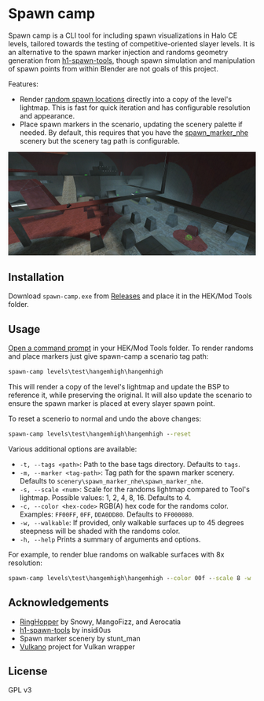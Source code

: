 # Spawn camp
Spawn camp is a CLI tool for including spawn visualizations in Halo CE levels, tailored towards the testing of competitive-oriented slayer levels. It is an alternative to the spawn marker injection and randoms geometry generation from [h1-spawn-tools](https://github.com/khstarr/h1-spawn-tools), though spawn simulation and manipulation of spawn points from within Blender are not goals of this project.

Features:

* Render [random spawn locations](https://c20.reclaimers.net/h1/guides/multiplayer/player-spawns#random-spawns) directly into a copy of the level's lightmap. This is fast for quick iteration and has configurable resolution and appearance.
* Place spawn markers in the scenario, updating the scenery palette if needed. By default, this requires that you have the [spawn_marker_nhe](https://github.com/khstarr/h1-spawn-tools/tree/main/tags/spawn-tool-tags/scenery/spawn_marker_nheo) scenery but the scenery tag path is configurable.

![](screenshot.png)

## Installation
Download `spawn-camp.exe` from [Releases](https://github.com/csauve/spawn-camp/releases/) and place it in the HEK/Mod Tools folder.

## Usage
[Open a command prompt](https://c20.reclaimers.net/general/command-line/#opening) in your HEK/Mod Tools folder. To render randoms and place markers just give spawn-camp a scenario tag path:

```cmd
spawn-camp levels\test\hangemhigh\hangemhigh
```

This will render a copy of the level's lightmap and update the BSP to reference it, while preserving the original. It will also update the scenario to ensure the spawn marker is placed at every slayer spawn point.

To reset a scenerio to normal and undo the above changes:

```cmd
spawn-camp levels\test\hangemhigh\hangemhigh --reset
```

Various additional options are available:

* `-t, --tags <path>`: Path to the base tags directory. Defaults to `tags`.
* `-m, --marker <tag-path>`: Tag path for the spawn marker scenery. Defaults to `scenery\spawn_marker_nhe\spawn_marker_nhe`.
* `-s, --scale <num>`: Scale for the randoms lightmap compared to Tool's lightmap. Possible values: 1, 2, 4, 8, 16. Defaults to 4.
* `-c, --color <hex-code>` RGB(A) hex code for the randoms color. Examples: `FF00FF`, `0FF`, `DDA0DD80`. Defaults to `FF000080`.
* `-w, --walkable`: If provided, only walkable surfaces up to 45 degrees steepness will be shaded with the randoms color.
* `-h, --help` Prints a summary of arguments and options.

For example, to render blue randoms on walkable surfaces with 8x resolution:

```cmd
spawn-camp levels\test\hangemhigh\hangemhigh --color 00f --scale 8 -w
```

## Acknowledgements
* [RingHopper](https://github.com/FishAndRips/ringhopper) by Snowy, MangoFizz, and Aerocatia
* [h1-spawn-tools](https://github.com/khstarr/h1-spawn-tools) by insidi0us
* Spawn marker scenery by stunt_man
* [Vulkano](https://github.com/vulkano-rs/vulkano) project for Vulkan wrapper

## License
GPL v3
